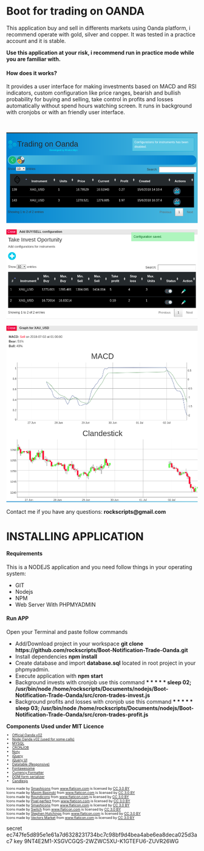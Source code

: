 <h1>Boot for trading on OANDA</h1>
<p>
This application buy and sell in differents markets using Oanda platform, i recommend operate with gold, silver and copper. It was tested in a practice account and it is stable.
<p>
<b>Use this application at your risk, i recommend run in practice mode while you are familiar with.</b>
</p>
<h4>How does it works?</h4>
<p>It provides a user interface for making investments based on MACD and RSI indicators, custom configuration like price ranges, bearish and bullish probability for buying and selling, take control in profits and losses automatically without spend hours watching screen. It runs in background with cronjobs or with an friendly user interface.</p>
<br>
<p>
<img src='assets/images/1.png'>
</p>
<p>
<img src='assets/images/2.png'>
</p>
<p>
<img src='assets/images/3.png'>
</p>
Contact me if you have any questions: <b>rockscripts@gmail.com</b>
</p>
<h1>INSTALLING APPLICATION</h1>
<h4>Requirements</h4>
<p>
This is a NODEJS application and you need follow things in your operating system:
<ul>
<li>GIT</li>
<li>Nodejs</li>
<li>NPM</li>
<li>Web Server With PHPMYADMIN</li>
</ul>
</p>
<h4>Run APP</h4>
<p>
Open your Terminal and paste follow commands
<ul>
<li>Add/Download project in your workspace <b>git clone https://github.com/rockscripts/Boot-Notification-Trade-Oanda.git</b></li>
<li>Install dependencies <b>npm install</b> </li>
<li>Create database and import <b>database.sql</b> located in root project in your phpmyadmin.</li>
<li>Execute application with <b>npm start</b></li>
<li>Background invests with cronjob use this command <b>* * * * * sleep 02; /usr/bin/node /home/rockscripts/Documents/nodejs/Boot-Notification-Trade-Oanda/src/cron-trades-invest.js</b></li>
<li>Background profits and losses with cronjob use this command <b>* * * * * sleep 03;  /usr/bin/node /home/rockscripts/Documents/nodejs/Boot-Notification-Trade-Oanda/src/cron-trades-profit.js</b></li>
</ul>
</p>
<b>Components Used under MIT Licence</b>
<ul  style="font-size:9px!important">
<li><a href="https://github.com/oanda/v20-javascript" target="_blank">Official Oanda v02</a></li>
<li><a href="https://github.com/flagpoonage/node-oanda" target="_blank">Node Oanda v02 (used for some calls)</a></li>
<li><a href="https://www.npmjs.com/package/mysql" target="_blank">MYSQL</a></li>
<li><a href="https://www.npmjs.com/package/cron" target="_blank">CRONJOB</a></li>
<li><a href="https://www.npmjs.com/package/noty" target="_blank">Noty</a></li>
<li><a href="https://www.npmjs.com/package/jquery" target="_blank">jQuery</a></li>
<li><a href="https://www.npmjs.com/package/jquery-ui-bundle" target="_blank">jQuery UI</a></li>
<li><a href="https://www.npmjs.com/package/datatables.net-responsive" target="_blank">Datatable (Responsive)</a></li>
<li><a href="https://www.npmjs.com/package/fontawesome" target="_blank">Fontawesome</a></li>
<li><a href="https://www.npmjs.com/package/currency-formatter" target="_blank">Currency Formatter</a></li>
<li><a href="https://www.npmjs.com/package/dom-form-serializer" target="_blank">DOM form serializer</a></li>
<li><a href="https://www.npmjs.com/package/candlesjs" target="_blank">Candlesjs</a></li>
</ul>

<div style="font-size:9px!important">Icons made by <a href="https://www.flaticon.com/authors/smashicons" title="Smashicons">Smashicons</a> from <a href="https://www.flaticon.com/" title="Flaticon">www.flaticon.com</a> is licensed by <a href="http://creativecommons.org/licenses/by/3.0/" title="Creative Commons BY 3.0" target="_blank">CC 3.0 BY</a></div>
<div style="font-size:9px!important">Icons made by <a href="https://www.flaticon.com/authors/maxim-basinski" title="Maxim Basinski">Maxim Basinski</a> from <a href="https://www.flaticon.com/" title="Flaticon">www.flaticon.com</a> is licensed by <a href="http://creativecommons.org/licenses/by/3.0/" title="Creative Commons BY 3.0" target="_blank">CC 3.0 BY</a></div>
<div style="font-size:9px!important">Icons made by <a href="https://www.flaticon.com/authors/roundicons" title="Roundicons">Roundicons</a> from <a href="https://www.flaticon.com/" title="Flaticon">www.flaticon.com</a> is licensed by <a href="http://creativecommons.org/licenses/by/3.0/" title="Creative Commons BY 3.0" target="_blank">CC 3.0 BY</a></div>
<div style="font-size:9px!important">Icons made by <a href="https://www.flaticon.com/authors/pixel-perfect" title="Pixel perfect">Pixel perfect</a> from <a href="https://www.flaticon.com/" title="Flaticon">www.flaticon.com</a> is licensed by <a href="http://creativecommons.org/licenses/by/3.0/" title="Creative Commons BY 3.0" target="_blank">CC 3.0 BY</a></div>
<div style="font-size:9px!important">Icons made by <a href="https://www.flaticon.com/authors/smashicons" title="Smashicons">Smashicons</a> from <a href="https://www.flaticon.com/" title="Flaticon">www.flaticon.com</a> is licensed by <a href="http://creativecommons.org/licenses/by/3.0/" title="Creative Commons BY 3.0" target="_blank">CC 3.0 BY</a></div>
<div style="font-size:9px!important">Icons made by <a href="https://www.flaticon.com/authors/smashicons" title="Switch">Switch</a> from <a href="https://www.flaticon.com/"     title="Flaticon">www.flaticon.com</a> is licensed by <a href="http://creativecommons.org/licenses/by/3.0/"     title="Creative Commons BY 3.0" target="_blank">CC 3.0 BY</a></div>
<div style="font-size:9px!important">Icons made by <a href="https://www.flaticon.com/authors/stephen-hutchings" title="Stephen Hutchings">Stephen Hutchings</a> from <a href="https://www.flaticon.com/" title="Flaticon">www.flaticon.com</a> is licensed by <a href="http://creativecommons.org/licenses/by/3.0/" title="Creative Commons BY 3.0" target="_blank">CC 3.0 BY</a></div>
<div style="font-size:9px!important">Icons made by <a href="https://www.flaticon.com/authors/vectors-market" title="Vectors Market">Vectors Market</a> from <a href="https://www.flaticon.com/" title="Flaticon">www.flaticon.com</a> is licensed by <a href="http://creativecommons.org/licenses/by/3.0/" title="Creative Commons BY 3.0" target="_blank">CC 3.0 BY</a></div>

secret ec747fe5d895e1e61a7d6328231734bc7c98bf9d4bea4abe6ea8deca025d3ac7
key    9NT4E2M1-XSGVCGQS-2WZWC5XU-K1GTEFU6-ZUVR26WG